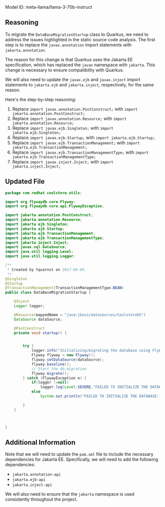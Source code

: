 Model ID: meta-llama/llama-3-70b-instruct
## Reasoning

To migrate the `DataBaseMigrationStartup` class to Quarkus, we need to address the issues highlighted in the static source code analysis. The first step is to replace the `javax.annotation` import statements with `jakarta.annotation`.

The reason for this change is that Quarkus uses the Jakarta EE specification, which has replaced the `javax` namespace with `jakarta`. This change is necessary to ensure compatibility with Quarkus.

We will also need to update the `javax.ejb` and `javax.inject` import statements to `jakarta.ejb` and `jakarta.inject`, respectively, for the same reason.

Here's the step-by-step reasoning:

1. Replace `import javax.annotation.PostConstruct;` with `import jakarta.annotation.PostConstruct;`
2. Replace `import javax.annotation.Resource;` with `import jakarta.annotation.Resource;`
3. Replace `import javax.ejb.Singleton;` with `import jakarta.ejb.Singleton;`
4. Replace `import javax.ejb.Startup;` with `import jakarta.ejb.Startup;`
5. Replace `import javax.ejb.TransactionManagement;` with `import jakarta.ejb.TransactionManagement;`
6. Replace `import javax.ejb.TransactionManagementType;` with `import jakarta.ejb.TransactionManagementType;`
7. Replace `import javax.inject.Inject;` with `import jakarta.inject.Inject;`

## Updated File

```java
package com.redhat.coolstore.utils;

import org.flywaydb.core.Flyway;
import org.flywaydb.core.api.FlywayException;

import jakarta.annotation.PostConstruct;
import jakarta.annotation.Resource;
import jakarta.ejb.Singleton;
import jakarta.ejb.Startup;
import jakarta.ejb.TransactionManagement;
import jakarta.ejb.TransactionManagementType;
import jakarta.inject.Inject;
import javax.sql.DataSource;
import java.util.logging.Level;
import java.util.logging.Logger;

/**
 * Created by tqvarnst on 2017-04-04.
 */
@Singleton
@Startup
@TransactionManagement(TransactionManagementType.BEAN)
public class DataBaseMigrationStartup {

    @Inject
    Logger logger;

    @Resource(mappedName = "java:jboss/datasources/CoolstoreDS")
    DataSource dataSource;

    @PostConstruct
    private void startup() {


        try {
            logger.info("Initializing/migrating the database using FlyWay");
            Flyway flyway = new Flyway();
            flyway.setDataSource(dataSource);
            flyway.baseline();
            // Start the db.migration
            flyway.migrate();
        } catch (FlywayException e) {
            if(logger !=null)
                logger.log(Level.SEVERE,"FAILED TO INITIALIZE THE DATABASE: " + e.getMessage(),e);
            else
                System.out.println("FAILED TO INITIALIZE THE DATABASE: " + e.getMessage() + " and injection of logger doesn't work");

        }
    }



}
```

## Additional Information

Note that we will need to update the `pom.xml` file to include the necessary dependencies for Jakarta EE. Specifically, we will need to add the following dependencies:

* `jakarta.annotation-api`
* `jakarta.ejb-api`
* `jakarta.inject-api`

We will also need to ensure that the `jakarta` namespace is used consistently throughout the project.